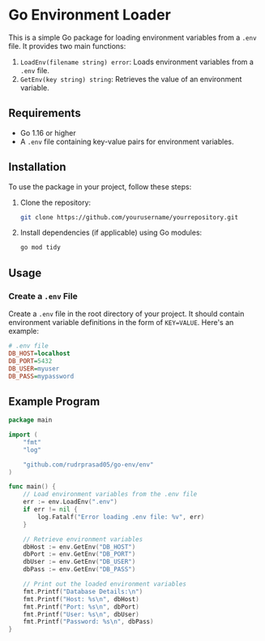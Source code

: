 # Go Environment Loader

This is a simple Go package for loading environment variables from a `.env` file. It provides two main functions:

1. `LoadEnv(filename string) error`: Loads environment variables from a `.env` file.
2. `GetEnv(key string) string`: Retrieves the value of an environment variable.

## Requirements

- Go 1.16 or higher
- A `.env` file containing key-value pairs for environment variables.

## Installation

To use the package in your project, follow these steps:

1. Clone the repository:

   ```bash
   git clone https://github.com/yourusername/yourrepository.git
   ```

2. Install dependencies (if applicable) using Go modules:

   ```bash
   go mod tidy
   ```

## Usage

### Create a `.env` File

Create a `.env` file in the root directory of your project. It should contain environment variable definitions in the form of `KEY=VALUE`. Here's an example:

```ini
# .env file
DB_HOST=localhost
DB_PORT=5432
DB_USER=myuser
DB_PASS=mypassword
```

## Example Program

```go
package main

import (
	"fmt"
	"log"

	"github.com/rudrprasad05/go-env/env"
)

func main() {
	// Load environment variables from the .env file
	err := env.LoadEnv(".env")
	if err != nil {
		log.Fatalf("Error loading .env file: %v", err)
	}

	// Retrieve environment variables
	dbHost := env.GetEnv("DB_HOST")
	dbPort := env.GetEnv("DB_PORT")
	dbUser := env.GetEnv("DB_USER")
	dbPass := env.GetEnv("DB_PASS")

	// Print out the loaded environment variables
	fmt.Printf("Database Details:\n")
	fmt.Printf("Host: %s\n", dbHost)
	fmt.Printf("Port: %s\n", dbPort)
	fmt.Printf("User: %s\n", dbUser)
	fmt.Printf("Password: %s\n", dbPass)
}


```
